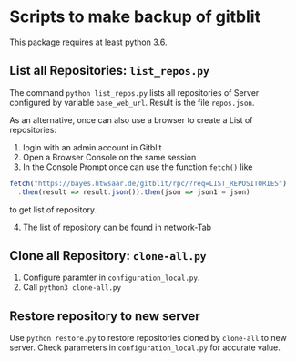 # Scripts to make backup of gitblit

This package requires at least python 3.6.

## List all Repositories: `list_repos.py`

The command `python list_repos.py` lists all repositories of Server configured by
variable `base_web_url`. Result is the file `repos.json`.

As an alternative, once can also use a browser to create a List of repositories:

1. login with an admin account in Gitblit
2. Open a Browser Console on the same session
3. In the Console Prompt once can use the function `fetch()` like

```javascript
fetch("https://bayes.htwsaar.de/gitblit/rpc/?req=LIST_REPOSITORIES")
  .then(result => result.json()).then(json => json1 = json)
```
   to get list of repository.

4. The list of repository can be found in network-Tab



## Clone all Repository: `clone-all.py`


1. Configure paramter in `configuration_local.py`.
2. Call `python3 clone-all.py`

 ## Restore repository to new server
 
 Use `python restore.py` to restore repositories cloned by `clone-all` to 
 new server. Check parameters in `configuration_local.py` for accurate value. 

